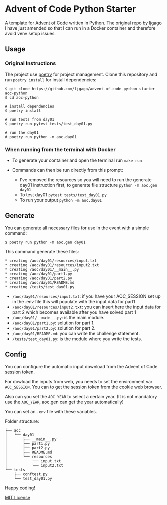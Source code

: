 # Advent of Code Python Starter

A template for [Advent of Code](https://adventofcode.com) written in Python. The original repo by [ljgago](https://github.com/ljgago/advent-of-code-python-starter) I have just amended so that I can run in a Docker container and therefore avoid venv setup issues.

## Usage

### Original Instructions

The project use [poetry](https://python-poetry.org) for project management.
Clone this repository and run `poetry install` for install dependencies:

    $ git clone https://github.com/ljgago/advent-of-code-python-starter aoc-python
    $ cd aoc-python

    # install dependencies
    $ poetry install

    # run tests from day01
    $ poetry run pytest tests/test_day01.py

    # run the day01
    # poetry run python -m aoc.day01

### When running from the terminal with Docker

- To generate your container and open the terminal run `make run`

- Commands can then be run directly from this prompt:

    - I've removed the resources so you will need to run the generate day01 instruction first, to generate file structure `python -m aoc.gen day01`
    - To test day01 `pytest tests/test_day01.py`
    - To run your output `python -m aoc.day01`

## Generate

You can generate all necessary files for use in the event with a simple
command:

    $ poetry run python -m aoc.gen day01

This command generate these files:

    * creating /aoc/day01/resources/input.txt
    * creating /aoc/day01/resources/input2.txt
    * creating /aoc/day01/__main__.py
    * creating /aoc/day01/part1.py
    * creating /aoc/day01/part2.py
    * creating /aoc/day01/README.md
    * creating /tests/test_day01.py

- `/aoc/day01/resources/input.txt`: if you have your AOC_SESSION set up in the .env file this will populate with the input data for part1
- `/aoc/day01/resources/input2.txt`: you can insert here the input data for part 2 which becomes available after you have solved part 1
- `/aoc/day01/__main__.py`: is the main module.
- `/aoc/day01/part1.py`: solution for part 1.
- `/aoc/day01/part2.py`: solution for part 2.
- `/aoc/day01/README.md`: you can write the challenge statement.
- `/tests/test_day01.py`: is the module where you write the tests.

## Config

You can configure the automatic input download from the Advent of Code
session token.

For dowload the inputs from web, you needs to set the environment var
`AOC_SESSION`. You can to get the session token from the cookie web browser.

Also can you set the `AOC_YEAR` to select a certain year.
(It is not mandatory use the `AOC_YEAR`, aoc.gen can get the year automatically)

You can set an `.env` file with these variables.

Folder structure:

    ├── aoc
    │   └── day01
    │       ├── __main__.py
    │       ├── part1.py
    │       ├── part2.py
    │       ├── README.md
    │       └── resources
    │           └── input.txt
    │           └── input2.txt
    └── tests
        ├── conftest.py
        └── test_day01.py

Happy coding!

[MIT License](LICENSE)
